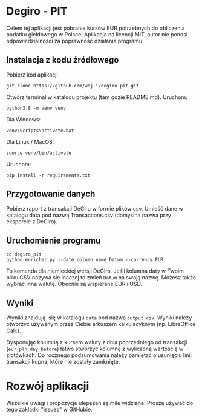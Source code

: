 # Degiro - PIT

Celem tej aplikacji jest pobranie kursów EUR potrzebnych do obliczenia podatku giełdowego w Polsce. Aplikacja na licencji MIT, autor nie ponosi odpowiedzialności za poprawność działania programu.

## Instalacja z kodu źródłowego
Pobierz kod aplikacji

    git clone https://github.com/woj-i/degiro-pit.git

Otwórz terminal w katalogu projektu (tam gdzie README.md). Uruchom:

    python3.8 -m venv venv

Dla Windows:

    venv\Scripts\activate.bat

Dla Linux / MacOS:

    source venv/bin/activate

Uruchom:

    pip install -r requirements.txt


## Przygotowanie danych

Pobierz raport z transakcji DeGiro w formie plików csv. Umieść dane w katalogu data pod nazwą Transactions.csv (domyślna nazwa przy eksporcie z DeGiro).

## Uruchomienie programu

    cd degiro_pit
    python enricher.py --date_column_name Datum --currency EUR

To komenda dla niemieckiej wersji DeGiro. Jeśli kolumna daty w Twoim pliku CSV nazywa się inaczej to zmień `Datum` na swoją nazwę. 
Możesz także wybrać inną walutę. Obecnie są wspierane EUR i USD. 
## Wyniki

Wyniki znajdują  się w katalogu `data` pod nazwą `output.csv`. 
Wyniki należy otworzyć używanym przez Ciebie arkuszem kalkulacyknym (np. LibreOffice Calc).

Dysponując kolumną z kursem waluty z dnia poprzedniego od transakcji (`eur_pln_day_before`) łatwo stworzyć kolumnę z wyliczoną wartością w złotówkach.
Do rocznego podsumowania należy pamiętać o usunięciu linii transakcji kupna, które nie zostały zamknięte.

# Rozwój aplikacji

Wszelkie uwagi i propozycje ulepszeń są mile widziane. Proszę używać do tego zakładki "issues" w GitHubie.